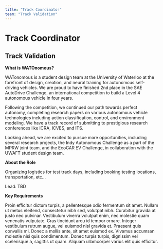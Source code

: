 ```yaml
---
title: "Track Coordinator"
team: "Track Validation"
---
```


# Track Coordinator
## Track Validation

**What is WATOnomous?**

WATonomous is a student design team at the University of Waterloo at the forefront of design, creation, and neural training for autonomous self-driving vehicles. We are proud to have finished 2nd place in the SAE AutoDrive Challenge, an international competition to build a Level 4 autonomous vehicle in four years.

Following the competition, we continued our path towards perfect autonomy, completing research papers on various autonomous vehicle technologies including action classification, control, and environment modeling. We have a track record of submitting to prestigious research conferences like ICRA, ICVES, and ITS.

Looking ahead, we are excited to pursue more opportunities, including several research projects, the Indy Autonomous Challenge as a part of the MPRW joint team, and the EcoCAR EV Challenge, in collaboration with the UWAFT student design team.

**About the Role**

Organizing logistics for test track days, including booking testing locations, transportation, etc…​

Lead: TBD

**Key Requirements**

Proin efficitur dictum turpis, a pellentesque odio fermentum sit amet. Nullam ut metus eleifend, consectetur nibh sed, volutpat nibh. Curabitur gravida at justo nec pulvinar. Vestibulum viverra volutpat enim, nec molestie quam venenatis vulputate. Cras tincidunt arcu id tempor ornare. Integer vestibulum rutrum augue, vel euismod nisl gravida et. Praesent quis convallis mi. Donec a mollis ante, sit amet euismod ex. Vivamus accumsan molestie nisi quis condimentum. Donec turpis turpis, dignissim vel scelerisque a, sagittis ut quam. Aliquam ullamcorper varius elit quis efficitur.